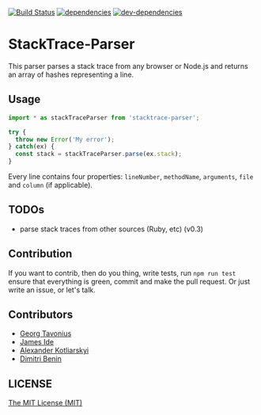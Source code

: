 [![Build Status][build-image]][build-url] [![dependencies][deps-image]][deps-url] [![dev-dependencies][dev-deps-image]][dev-deps-url]

# StackTrace-Parser

This parser parses a stack trace from any browser or Node.js and returns an array of hashes representing a line.

## Usage

``` JavaScript
import * as stackTraceParser from 'stacktrace-parser';

try {
  throw new Error('My error');
} catch(ex) {
  const stack = stackTraceParser.parse(ex.stack);
}
```

Every line contains four properties: `lineNumber`, `methodName`, `arguments`, `file` and `column` (if applicable).

## TODOs

- parse stack traces from other sources (Ruby, etc) (v0.3)

## Contribution

If you want to contrib, then do you thing, write tests, run `npm run test` ensure that everything is green,
commit and make the pull request. Or just write an issue, or let's talk.

## Contributors

- [Georg Tavonius](https://github.com/calamari)
- [James Ide](https://github.com/ide)
- [Alexander Kotliarskyi](https://github.com/frantic)
- [Dimitri Benin](https://github.com/BendingBender)

## LICENSE

[The MIT License (MIT)](https://github.com/errwischt/stacktrace-parser/blob/master/LICENSE)


[build-image]: https://img.shields.io/travis/errwischt/stacktrace-parser/master.svg?style=flat-square
[build-url]: https://travis-ci.org/errwischt/stacktrace-parser
[deps-image]: https://img.shields.io/david/errwischt/stacktrace-parser.svg?style=flat-square
[deps-url]: https://david-dm.org/errwischt/stacktrace-parser
[dev-deps-image]: https://img.shields.io/david/dev/errwischt/stacktrace-parser.svg?style=flat-square
[dev-deps-url]: https://david-dm.org/errwischt/stacktrace-parser?type=dev
